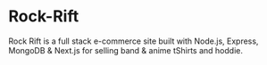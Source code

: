 # Rock-Rift

Rock Rift is a full stack e-commerce site built with Node.js, Express, MongoDB & Next.js for selling band & anime tShirts and hoddie.
